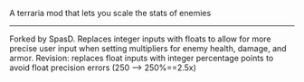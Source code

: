 A terraria mod that lets you scale the stats of enemies

*****
Forked by SpasD. 
Replaces integer inputs with floats to allow for more precise user input when setting multipliers for enemy health, damage, and armor.
Revision: replaces float inputs with integer percentage points to avoid float precision errors (250 --> 250%==2.5x)
